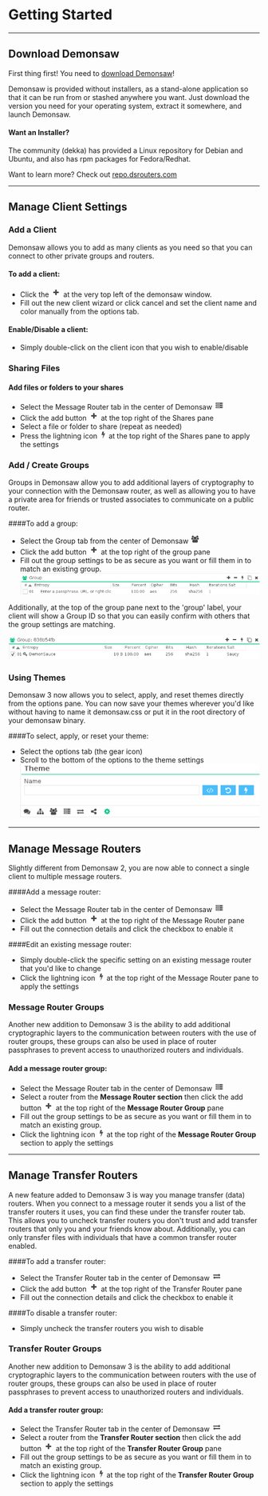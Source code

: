 # Getting Started
---
## Download Demonsaw

First thing first! You need to <a href="https://demonsaw.com/" target="_blank">download Demonsaw</a>!

Demonsaw is provided without installers, as a stand-alone application so that it can be run from or stashed anywhere you want. Just download the version you need for your operating system, extract it somewhere, and launch Demonsaw.

#### Want an Installer?

The community (dekka) has provided a Linux repository for Debian and Ubuntu, and also has rpm packages for Fedora/Redhat.

Want to learn more? Check out <a href="https://repo.dsrouters.com/" target="_blank">repo.dsrouters.com</a>





---

## Manage Client Settings
### Add a Client
Demonsaw allows you to add as many clients as you need so that you can connect to other private groups and routers.


#### To add a client:

* Click the ![+](../img/screenshots/addbutton.png) at the very top left of the demonsaw window.
* Fill out the new client wizard or click cancel and set the client name and color manually from the options tab.


#### Enable/Disable a client:
 * Simply double-click on the client icon that you wish to enable/disable

### Sharing Files
#### Add files or folders to your shares

* Select the Message Router tab in the center of Demonsaw ![Message Router tab](../img/screenshots/messagebutton.png)
* Click the add button ![+](../img/screenshots/addbutton.png) at the top right of the Shares pane
* Select a file or folder to share (repeat as needed)
* Press the lightning icon ![Lightning button](../img/screenshots/lightningbutton.png) at the top right of the Shares pane to apply the settings


### Add / Create Groups
Groups in Demonsaw allow you to add additional layers of cryptography to your connection with the Demonsaw router, as well as allowing you to have a private area for friends or trusted associates to communicate on a public router.

####To add a group:

* Select the Group tab from the center of Demonsaw ![group tab](../img/screenshots/groupbutton.png)
* Click the add button ![+](../img/screenshots/addbutton.png) at the top right of the group pane
* Fill out the group settings to be as secure as you want or fill them in to match an existing group.
![+](../img/screenshots/GroupSettings.png)

Additionally, at the top of the group pane next to the 'group' label, your client will show a Group ID so that you can easily confirm with others that the group settings are matching.

![+](../img/screenshots/GroupSettings2.png)

### Using Themes

Demonsaw 3 now allows you to select, apply, and reset themes directly from the options pane. You can now save your themes wherever you'd like without having to name it demonsaw.css or put it in the root directory of your demonsaw binary. 

####To select, apply, or reset your theme:

* Select the options tab (the gear icon)
* Scroll to the bottom of the options to the theme settings
![Theme Settings](../img/screenshots/ThemeSettings.png)





---

## Manage Message Routers
 
Slightly different from Demonsaw 2, you are now able to connect a single client to multiple message routers.

####Add a message router:

* Select the Message Router tab in the center of Demonsaw ![Message Router tab](../img/screenshots/messagebutton.png)
* Click the add button ![+](../img/screenshots/addbutton.png) at the top right of the Message Router pane
* Fill out the connection details and click the checkbox to enable it

####Edit an existing message router:

* Simply double-click the specific setting on an existing message router that you'd like to change
* Click the lightning icon ![Lightning button](../img/screenshots/lightningbutton.png) at the top right of the Message Router pane to apply the settings


### Message Router Groups
Another new addition to Demonsaw 3 is the ability to add additional cryptographic layers to the communication between routers with the use of router groups, these groups can also be used in place of router passphrases to prevent access to unauthorized routers and individuals.

#### Add a message router group:

 * Select the Message Router tab in the center of Demonsaw ![Message Router tab](../img/screenshots/messagebutton.png)
* Select a router from the <b>Message Router section</b> then click the add button ![+](../img/screenshots/addbutton.png) at the top right of the <b>Message Router Group</b> pane
* Fill out the group settings to be as secure as you want or fill them in to match an existing group.
* Click the lightning icon ![Lightning button](../img/screenshots/lightningbutton.png) at the top right of the <b>Message Router Group</b> section to apply the settings

---

## Manage Transfer Routers

A new feature added to Demonsaw 3 is way you manage transfer (data) routers. When you connect to a message router it sends you a list of the transfer routers it uses, you can find these under the transfer router tab. This allows you to uncheck transfer routers you don't trust and add transfer routers that only you and your friends know about. Additionally, you can only transfer files with individuals that have a common transfer router enabled.

####To add a transfer router:

* Select the Transfer Router tab in the center of Demonsaw ![Transfer Router tab](../img/screenshots/transferbutton.png)
* Click the add button ![+](../img/screenshots/addbutton.png) at the top right of the Transfer Router pane
* Fill out the connection details and click the checkbox to enable it

####To disable a transfer router:

* Simply uncheck the transfer routers you wish to disable


### Transfer Router Groups
Another new addition to Demonsaw 3 is the ability to add additional cryptographic layers to the communication between routers with the use of router groups, these groups can also be used in place of router passphrases to prevent access to unauthorized routers and individuals.

#### Add a transfer router group:

 * Select the Transfer Router tab in the center of Demonsaw ![Message Router tab](../img/screenshots/transferbutton.png)
* Select a router from the <b>Transfer Router section</b> then click the add button ![+](../img/screenshots/addbutton.png) at the top right of the <b>Transfer Router Group</b> pane
* Fill out the group settings to be as secure as you want or fill them in to match an existing group.
* Click the lightning icon ![Lightning button](../img/screenshots/lightningbutton.png) at the top right of the <b>Transfer Router Group</b> section to apply the settings
